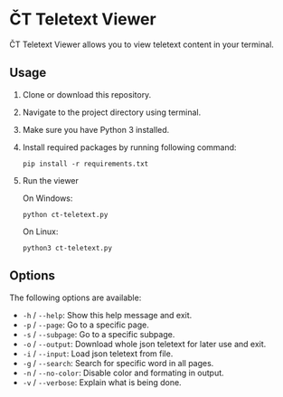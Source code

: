# ČT Teletext Viewer

ČT Teletext Viewer allows you to view teletext content in your terminal.

## Usage

1. Clone or download this repository.
2. Navigate to the project directory using terminal.
3. Make sure you have Python 3 installed.
4. Install required packages by running following command:

    ```shell
    pip install -r requirements.txt
    ```

5. Run the viewer

    On Windows:

    ```shell
    python ct-teletext.py
    ```

    On Linux:

    ```shell
    python3 ct-teletext.py
    ```

## Options

The following options are available:

- `-h` / `--help`: Show this help message and exit.
- `-p` / `--page`: Go to a specific page.
- `-s` / `--subpage`: Go to a specific subpage.
- `-o` / `--output`: Download whole json teletext for later use and exit.
- `-i` / `--input`: Load json teletext from file.
- `-g` / `--search`: Search for specific word in all pages.
- `-n` / `--no-color`: Disable color and formating in output.
- `-v` / `--verbose`: Explain what is being done.
